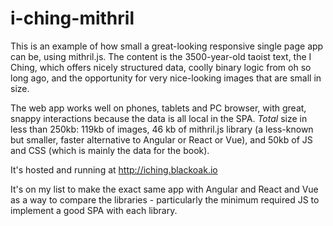 # i-ching-mithril
This is an example of how small a great-looking responsive single page app can be, using mithril.js. 
The content is the 3500-year-old taoist text, the I Ching, which offers nicely structured data, coolly 
binary logic from oh so long ago, and the opportunity for very nice-looking images that are small in 
size. 

The web app works well on phones, tablets and PC browser, with great, snappy interactions because the 
data is all local in the SPA. *Total* size in less than 250kb: 119kb of images, 46 kb of mithril.js library 
(a less-known but smaller, faster alternative to Angular or React or Vue), and 50kb of JS and CSS (which 
is mainly the data for the book).

It's hosted and running at http://iching.blackoak.io

It's on my list to make the exact same app with Angular and React and Vue as a way to compare the 
libraries - particularly the minimum required JS to implement a good SPA with each library.
